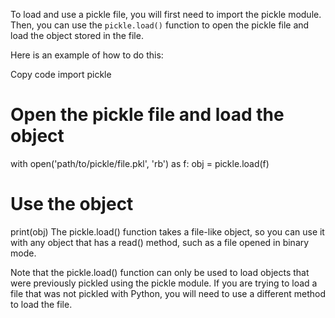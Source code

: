 To load and use a pickle file, you will first need to import the pickle module. Then, you can use the `pickle.load()` function to open the pickle file and load the object stored in the file.

Here is an example of how to do this:

Copy code
import pickle

# Open the pickle file and load the object
with open('path/to/pickle/file.pkl', 'rb') as f:
    obj = pickle.load(f)

# Use the object
print(obj)
The pickle.load() function takes a file-like object, so you can use it with any object that has a read() method, such as a file opened in binary mode.

Note that the pickle.load() function can only be used to load objects that were previously pickled using the pickle module. If you are trying to load a file that was not pickled with Python, you will need to use a different method to load the file.
